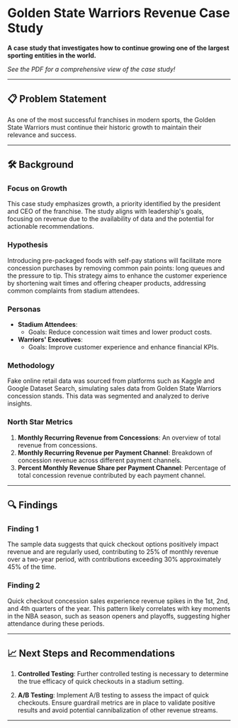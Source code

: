 # Golden State Warriors Revenue Case Study

**A case study that investigates how to continue growing one of the largest sporting entities in the world.**

*See the PDF for a comprehensive view of the case study!*

---

## 📋 Problem Statement

As one of the most successful franchises in modern sports, the Golden State Warriors must continue their historic growth to maintain their relevance and success.

---

## 🛠️ Background

### Focus on Growth
This case study emphasizes growth, a priority identified by the president and CEO of the franchise. The study aligns with leadership's goals, focusing on revenue due to the availability of data and the potential for actionable recommendations.

### Hypothesis
Introducing pre-packaged foods with self-pay stations will facilitate more concession purchases by removing common pain points: long queues and the pressure to tip. This strategy aims to enhance the customer experience by shortening wait times and offering cheaper products, addressing common complaints from stadium attendees.

### Personas
- **Stadium Attendees**: 
  - Goals: Reduce concession wait times and lower product costs.
- **Warriors' Executives**:
  - Goals: Improve customer experience and enhance financial KPIs.

### Methodology
Fake online retail data was sourced from platforms such as Kaggle and Google Dataset Search, simulating sales data from Golden State Warriors concession stands. This data was segmented and analyzed to derive insights.

### North Star Metrics
1. **Monthly Recurring Revenue from Concessions**: An overview of total revenue from concessions.
2. **Monthly Recurring Revenue per Payment Channel**: Breakdown of concession revenue across different payment channels.
3. **Percent Monthly Revenue Share per Payment Channel**: Percentage of total concession revenue contributed by each payment channel.

---

## 🔍 Findings

### Finding 1
The sample data suggests that quick checkout options positively impact revenue and are regularly used, contributing to 25% of monthly revenue over a two-year period, with contributions exceeding 30% approximately 45% of the time.

### Finding 2
Quick checkout concession sales experience revenue spikes in the 1st, 2nd, and 4th quarters of the year. This pattern likely correlates with key moments in the NBA season, such as season openers and playoffs, suggesting higher attendance during these periods.

---

## 📈 Next Steps and Recommendations

1. **Controlled Testing**: Further controlled testing is necessary to determine the true efficacy of quick checkouts in a stadium setting.
  
2. **A/B Testing**: Implement A/B testing to assess the impact of quick checkouts. Ensure guardrail metrics are in place to validate positive results and avoid potential cannibalization of other revenue streams.

---
